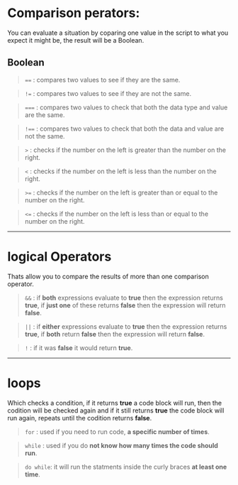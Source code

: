 # Comparison perators:
 You can evaluate a situation by coparing one value in the script to what you expect it might be, the result will be a Boolean.

## Boolean
>  `==`  : compares two values to see if they are the same.  

>  `!=`  : compares two values to see if they are not the same.  

>  `===` : compares two values to check that both the data type and value are the same.  

>  `!==` : compares two values to check that both the data and value are not the same.     

>  `>`   : checks if the number on the left is greater than the number on the right.  

>  `<`   : checks if the number on the left is less than the number on the right.  

>  `>=`  : checks if the number on the left is greater than or equal to the number on the right.  

>  `<=`  : checks if the number on the left is less than or equal to the number on the right.  


----------------------------------------

# logical Operators 
Thats allow  you to compare the results of more than one comparison operator.

> `&&`  : if **both** expressions evaluate to **true** then the expression returns **true**, if **just one** of these returns **false** then the expression will return **false**.  

> `||`  : if **either** expressions evaluate to **true** then the expression returns **true**, if **both** return **false** then the expression will return **false**.  

> `!`   : if it was **false** it would return **true**.  


-----------------------------
# loops

Which checks a condition, if it returns **true** a code block will run, then the codition will be checked again and if it still returns **true** the code block will run again, repeats until the codition returns **false**.

> `for`     : used if you need to run code, **a specific number of times**.  

> `while`   : used if you do **not know how many times the code should run**.  

> `do while`: it will run the statments inside the curly braces **at least one time**.  
